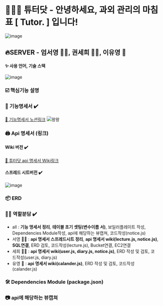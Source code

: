 # 🧑🏼‍🏫 튜터닷 -  안녕하세요, 과외 관리의 마침표 [ Tutor. ] 입니다!
![image](https://user-images.githubusercontent.com/22907830/86105632-8b4ea980-bafa-11ea-8b2d-dc329635ea07.png)

## 🔥SERVER  - 엄서영 🧞‍♂️, 권세희 🧞‍♀️, 이유영 🧞
#### ✨ 사용 언어, 기술 스택
![image](https://user-images.githubusercontent.com/22907830/86451099-62762080-bd55-11ea-8ebf-a3afbad43c6f.png)

### ☑️ 핵심기능 설명

### 📄 기능명세서 ✔️

[👀 기능명세서 노션링크](https://www.notion.so/Server-5e780fef15c440fba3e6ddf43a0452a6)
![왕왕](https://user-images.githubusercontent.com/53335160/86526523-f3710700-becf-11ea-8d7b-6e23e9c2b08e.png)

### 🖨 Api 명세서 (링크)

####  Wiki 버전 ✔️
[👀 튜터닷 api 명세서 Wiki링크](https://github.com/TutorDot/TutorDot_SERVER/wiki)

#### 스프레드 시트버전 ✔️
![image](https://user-images.githubusercontent.com/22907830/86609880-8781c200-bfe7-11ea-91c1-82440507758a.png)

### 📦 ERD

### 👭🏼 역할분담 ✔️
- all : **기능 명세서 정리**, **테이블 초기 셋팅(변수이름 서)**, 보일러플레이트 작성, Dependencies Module작성, api에 해당하는 뷰캡쳐, 코드작성(notice.js)
- 서영 🧞‍♂️ : **api 명세서 스프레드시트 정리**, **api 명세서 wiki(lecture.js, notice.js)**, **SQL연결**, ERD 검토, 코드작성(lecture.js), Bucket연결, EC2연결
- 세희 🧞‍♀️ : **api 명세서 wiki(user.js, diary.js, notice.js)**, ERD 작성 및 검토, 코드작성(user.js, diary.js)
- 유영 🧞 : **api 명세서 wiki(calander.js)**, ERD 작성 및 검토, 코드작성(calander.js)

### 🛠 Dependencies Module (package.json)

### 📷 api에 해당하는 뷰캡쳐
